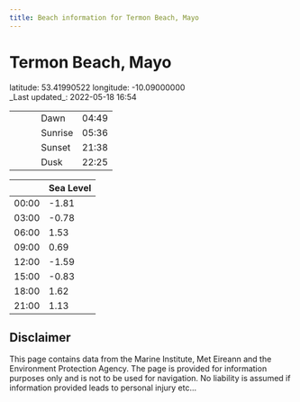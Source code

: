 ```yaml
---
title: Beach information for Termon Beach, Mayo
---
```

# Termon Beach, Mayo 

<div class="location-info">latitude: 53.41990522 longitude: -10.09000000</div>
<div class="met-eireann-warnings"></div>
_Last updated_: 2022-05-18 16:54

|   |   |   |   |   |
|---|---|---|---|---|
|   |   |   | Dawn  | 04:49 |
|   |   |   | Sunrise  | 05:36 |
|   |   |   | Sunset  | 21:38 |
|   |   |   | Dusk  | 22:25 |

<div></div>

|   | Sea Level  |
|---|---|
| 00:00 | -1.81 |
| 03:00 | -0.78 |
| 06:00 | 1.53 |
| 09:00 | 0.69 |
| 12:00 | -1.59 |
| 15:00 | -0.83 |
| 18:00 | 1.62 |
| 21:00 | 1.13 |

## Disclaimer

This page contains data from the Marine Institute,
Met Eireann and the Environment Protection Agency. The page is provided for
information purposes only and is not to be used for navigation. No liability
is assumed if information provided leads to personal injury etc...